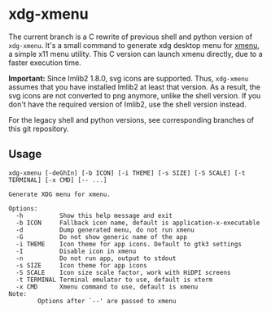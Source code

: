 # xdg-xmenu

The current branch is a C rewrite of previous shell and python version of `xdg-xmenu`. It's a small command to generate xdg desktop menu for [xmenu](https://github.com/phillbush/xmenu), a simple x11 menu utility. This C version can launch xmenu directly, due to a faster execution time.

**Important:** Since Imlib2 1.8.0, svg icons are supported. Thus, `xdg-xmenu` assumes that you have installed Imlib2 at least that version. As a result, the svg icons are not converted to png anymore, unlike the shell version. If you don't have the required version of Imlib2, use the shell version instead.

For the legacy shell and python versions, see corresponding branches of this git repository.

## Usage

```
xdg-xmenu [-deGhIn] [-b ICON] [-i THEME] [-s SIZE] [-S SCALE] [-t TERMINAL] [-x CMD] [-- ...]

Generate XDG menu for xmenu.

Options:
  -h          Show this help message and exit
  -b ICON     Fallback icon name, default is application-x-executable
  -d          Dump generated menu, do not run xmenu
  -G          Do not show generic name of the app
  -i THEME    Icon theme for app icons. Default to gtk3 settings
  -I          Disable icon in xmenu
  -n          Do not run app, output to stdout
  -s SIZE     Icon theme for app icons
  -S SCALE    Icon size scale factor, work with HiDPI screens
  -t TERMINAL Terminal emulator to use, default is xterm
  -x CMD      Xmenu command to use, default is xmenu
Note:
        Options after `--' are passed to xmenu
```
